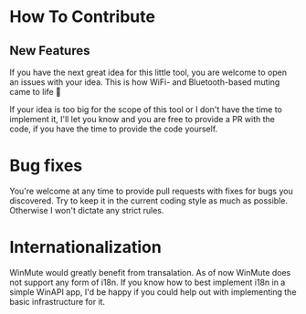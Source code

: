 # How To Contribute

## New Features

If you have the next great idea for this little tool, you are welcome to open an
issues with your idea. This is how WiFi- and Bluetooth-based muting came to life 🙂

If your idea is too big for the scope of this tool or I don't have the time to
implement it, I'll let you know and you are free to provide a PR with the code,
if you have the time to provide the code yourself.

# Bug fixes

You're welcome at any time to provide pull requests with fixes for bugs you discovered.
Try to keep it in the current coding style as much as possible. Otherwise I won't
dictate any strict rules.

# Internationalization
WinMute would greatly benefit from transalation. As of now WinMute does not support
any form of i18n.
If you know how to best implement i18n in a simple WinAPI app, I'd be happy if you
could help out with implementing the basic infrastructure for it.